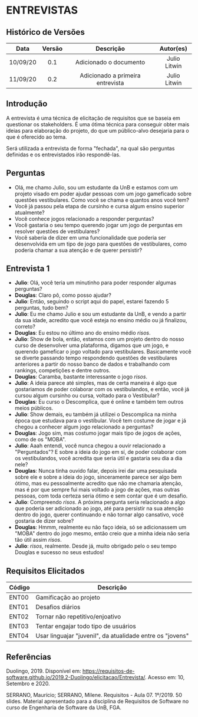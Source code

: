 # ENTREVISTAS

## Histórico de Versões

|   Data   | Versão |           Descrição           |             Autor(es)              |
|:--------:|:------:|:-----------------------------:|:----------------------------------:|
| 10/09/20 | 0.1 | Adicionado o documento | Julio Litwin |
| 11/09/20 | 0.2 | Adicionado a primeira entrevista | Julio Litwin |

## Introdução

A entrevista é uma técnica de elicitação de requisitos que se baseia em questionar os stakeholders. É uma ótima técnica para conseguir obter mais ideias para elaboração do projeto, do que um público-alvo desejaria para o que é oferecido ao tema. 

Será utilizada a entrevista de forma "fechada", na qual são perguntas definidas e os entrevistados irão respondê-las.

## Perguntas
- Olá, me chamo Julio, sou um estudante da UnB e estamos com um projeto visado em poder ajudar pessoas com um jogo gameficado sobre questões vestibulares. Como você se chama e quantos anos você tem?
- Você já passou pela etapa de cursinho e cursa algum ensino superior atualmente?
- Você conhece jogos relacionado a responder perguntas?
- Você gastaria o seu tempo querendo jogar um jogo de perguntas em resolver questões de vestibulares? 
- Você saberia de dizer em uma funcionalidade que poderia ser desenvolvida em um tipo de jogo para questões de vestibulares, como poderia chamar a sua atenção e de querer persistir?

## Entrevista 1

- **Julio**: Olá, você teria um minutinho para poder responder algumas perguntas?
- **Douglas**: Claro pô, como posso ajudar?
- **Julio**: Então, seguindo o script aqui do papel, estarei fazendo 5 perguntas, tudo bem?
- **Julio**: Eu me chamo Julio e sou um estudante da UnB, e vendo a partir da sua idade, acredito que você esteja no ensino médio ou já finalizou, correto?
- **Douglas**: Eu estou no último ano do ensino médio *risos*.
- **Julio**: Show de bola, então, estamos com um projeto dentro do nosso curso de desenvolver uma plataforma, digamos que um jogo, e querendo gameficar o jogo voltado para vestibulares. Basicamente você se diverte passando tempo respondendo questões de vestibulares anteriores a partir do nosso banco de dados e trabalhando com rankings, competições e dentre outros.
- **Douglas**: Caramba, bastante interessante o jogo *risos*.
- **Julio**: A ideia parece até simples, mas de certa maneira é algo que gostariamos de poder colaborar com os vestibulandos, e então, você já cursou algum cursinho ou cursa, voltado para o Vestibular?
- **Douglas**: Eu curso o Descomplica, que é online e também tem outros meios públicos.
- **Julio**: Show demais, eu também já utilizei o Descomplica na minha época que estudava para o vestibular. Você tem costume de jogar e já chegou a conhecer algum jogo relacionado a perguntas?
- **Douglas**: Jogo sim, mas costumo jogar mais tipo de jogos de ações, como de os "MOBA".
- **Julio**: Aaah entendi, você nunca chegou a ouvir relacionado a "Perguntados"? E sobre a ideia do jogo em sí, de poder colaborar com os vestibulandos, você acredita que seria útil e gastaria seu dia a dia nele?
- **Douglas**: Nunca tinha ouvido falar, depois irei dar uma pesquisada sobre ele e sobre a ideia do jogo, sinceramente parece ser algo bem ótimo, mas eu pessoalmente acredito que não me chamaria atenção, mas é por que sempre fui mais voltado a jogo de ações, mas outras pessoas, com toda certeza seria ótimo e sem contar que é um desafio.
- **Julio**: Compreendo *risos*. A próxima pergunta seria relacionado a algo que poderia ser adicionado ao jogo, até para persistir na sua atenção dentro do jogo, querer continuando e não tornar algo cansativo, você gostaria de dizer sobre?
- **Douglas**: Hmmm, realmente eu não faço ideia, só se adicionassem um "MOBA" dentro do jogo mesmo, então creio que a minha ideia não seria tão útil assim *risos*.
- **Julio**: *risos*, realmente. Desde já, muito obrigado pelo o seu tempo Douglas e sucesso no seus estudos!

## Requisitos Elicitados
| Código | Descrição |
|--------|-----------|
| ENT00 | Gamificação ao projeto | 
| ENT01 | Desafios diários | 
| ENT02 | Tornar não repetitivo/enjoativo | 
| ENT03 | Tentar engajar todo tipo de usuários | 
| ENT04 | Usar linguajar "juvenil", da atualidade entre os "jovens" | 

##  Referências
Duolingo, 2019. Disponível em: https://requisitos-de-software.github.io/2019.2-Duolingo/elicitacao/Entrevista/. Acesso em: 10, Setembro e 2020.

SERRANO, Maurício; SERRANO, Milene. Requisitos - Aula 07. 1º/2019. 50 slides. Material apresentado para a disciplina de Requisitos de Software no curso de Engenharia de Software da UnB, FGA.
